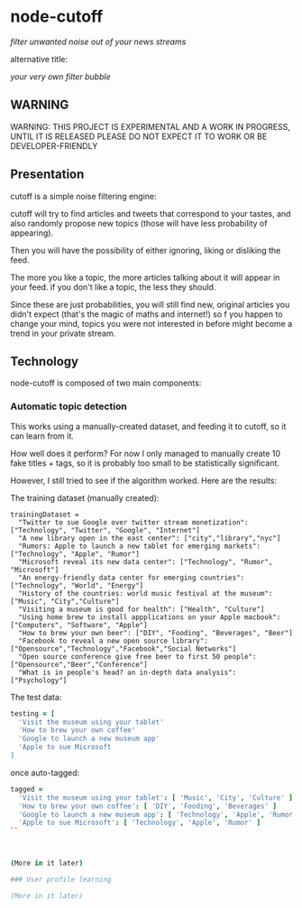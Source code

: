 
node-cutoff
===========

*filter unwanted noise out of your news streams*

alternative title:

*your very own filter bubble*


## WARNING

WARNING: THIS PROJECT IS EXPERIMENTAL AND A WORK IN PROGRESS,
UNTIL IT IS RELEASED PLEASE DO NOT EXPECT IT TO WORK OR BE DEVELOPER-FRIENDLY

## Presentation

cutoff is a simple noise filtering engine:

cutoff will try to find articles and tweets that correspond to your tastes,
and also randomly propose new topics (those will have less probability of appearing).

Then you will have the possibility of either ignoring, liking or disliking the feed.

The more you like a topic, the more articles talking about it will appear in your feed.
if you don't like a topic, the less they should.

Since these are just probabilities, you will still find new, original articles
you didn't expect (that's the magic of maths and internet!)
so f you happen to change your mind, topics you were not interested in before
might become a trend in your private stream.

## Technology

node-cutoff is composed of two main components:

### Automatic topic detection

This works using a manually-created dataset, and feeding it to cutoff,
so it can learn from it.

How well does it perform?
For now I only managed to manually create 10 fake titles + tags,
so it is probably too small to be statistically significant.

However, I still tried to see if the algorithm worked. Here are the results:

The training dataset (manually created):

```
trainingDataset =
  "Twitter to sue Google over twitter stream monetization": ["Technology", "Twitter", "Google", "Internet"]
  "A new library open in the east center": ["city","library","nyc"]
  "Rumors: Apple to launch a new tablet for emerging markets": ["Technology", "Apple", "Rumor"]
  "Microsoft reveal its new data center": ["Technology", "Rumor", "Microsoft"]
  "An energy-friendly data center for emerging countries": ["Technology", "World", "Energy"]
  "History of the countries: world music festival at the museum": ["Music", "City","Culture"]
  "Visiting a museum is good for health": ["Health", "Culture"]
  "Using home brew to install appplications on your Apple macbook": ["Computers", "Software", "Apple"]
  "How to brew your own beer": ["DIY", "Fooding", "Beverages", "Beer"]
  "Facebook to reveal a new open source library": ["Opensource","Technology","Facebook","Social Networks"]
  "Open source conference give free beer to first 50 people": ["Opensource","Beer","Conference"]
  "What is in people's head? an in-depth data analysis": ["Psychology"]
```

The test data:

```Coffeescript
testing = [
  'Visit the museum using your tablet'
  'How to brew your own coffee'
  'Google to launch a new museum app'
  'Apple to sue Microsoft
]
```

once auto-tagged:

```Coffeescript
tagged =
  'Visit the museum using your tablet': [ 'Music', 'City', 'Culture' ]
  'How to brew your own coffee': [ 'DIY', 'Fooding', 'Beverages' ]
  'Google to launch a new museum app': [ 'Technology', 'Apple', 'Rumor' ]
  'Apple to sue Microsoft': [ 'Technology', 'Apple', 'Rumor' ] 
``



(More in it later)

### User profile learning

(More in it later)